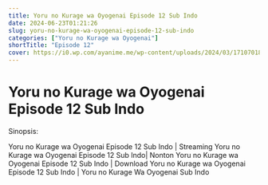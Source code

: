 ```yaml
---
title: Yoru no Kurage wa Oyogenai Episode 12 Sub Indo
date: 2024-06-23T01:21:26
slug: yoru-no-kurage-wa-oyogenai-episode-12-sub-indo
categories: ["Yoru no Kurage wa Oyogenai"]
shortTitle: "Episode 12"
cover: https://i0.wp.com/ayanime.me/wp-content/uploads/2024/03/1710701829-6268-141827.jpg
---
```


# Yoru no Kurage wa Oyogenai Episode 12 Sub Indo

<iframe-loader iframe-src1="https://play.ayanime.me/include/fluidplayer/fluidplayer.php?VideoSrc1=https%3A%2F%2Fdrive.google.com%2Ffile%2Fd%2F19pfU8r1jtBZjVVo2zDeQ9-Qb_xVFZzlN%2Fpreview&VideoType1=video%2Fmp4&VideoQuality1=480p&VideoSrc2=https%3A%2F%2Fdrive.google.com%2Ffile%2Fd%2F1-0fKkb319helQr7sIiEmAkoMMen-Us3E%2Fpreview&VideoType2=video%2Fmp4&VideoQuality2=720p&VideoSrc3=https%3A%2F%2Fdrive.google.com%2Ffile%2Fd%2F1pqBh3BRqgBNoPDVpJtWGw97ovFG0Smga%2Fpreview&VideoType3=video%2Fmp4&VideoQuality3=1080p&VideoSrc4=&VideoType4=&VideoQuality4=&VideoPoster=&VideoTrack1=&kind1=&srclang1=&label1=&default1=&VideoTrack2=&kind2=&srclang2=&label2=&default2=&player=fluid+player&server=Drive+API&api=&width=100%25&height=900px" iframe-src2="https://drive.google.com/file/d/1pqBh3BRqgBNoPDVpJtWGw97ovFG0Smga/preview"></iframe-loader>

Sinopsis:
<p>Yoru no Kurage wa Oyogenai Episode 12 Sub Indo | Streaming Yoru no Kurage wa Oyogenai Episode 12 Sub Indo| Nonton Yoru no Kurage wa Oyogenai Episode 12 Sub Indo | Download Yoru no Kurage wa Oyogenai Episode 12 Sub Indo | Yoru no Kurage Wa Oyogenai Sub Indo</p>

